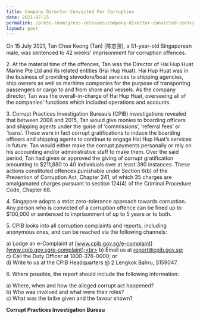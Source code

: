 ```yaml
---
title: Company Director Convicted For Corruption
date: 2021-07-15
permalink: /press-room/press-releases/company-director-convicted-corruption
layout: post
---
```


On 15 July 2021, Tan Chee Keong (Tan) (陈志强), a 51-year-old Singaporean male, was sentenced to 42 weeks' imprisonment for corruption offences.

2\. At the material time of the offences, Tan was the Director of Hai Hup Huat Marine Pte Ltd and its related entities (Hai Hup Huat). Hai Hup Huat was in the business of providing stevedore/boat services to shipping agencies, ship owners as well as maritime companies for the purpose of transporting passengers or cargo to and from shore and vessels. As the company director, Tan was the overall-in-charge of Hai Hup Huat, overseeing all of the companies’ functions which included operations and accounts.

3\.        Corrupt Practices Investigation Bureau’s (CPIB) investigations revealed that between 2008 and 2015, Tan would give monies to boarding officers and shipping agents under the guise of ‘commissions’, ‘referral fees’ or ‘loans’. These were in fact corrupt gratifications to induce the boarding officers and shipping agents to continue to engage Hai Hup Huat’s services in future. Tan would either make the corrupt payments personally or rely on his accounting and/or administrative staff to make them. Over the said period, Tan had given or approved the giving of corrupt gratification amounting to $211,880 to 40 individuals over at least 390 instances. These actions constituted offences punishable under Section 6(b) of the Prevention of Corruption Act, Chapter 241, of which 35 charges are amalgamated charges pursuant to section 124(4) of the Criminal Procedure Code, Chapter 68.

4\.        Singapore adopts a strict zero-tolerance approach towards corruption. Any person who is convicted of a corruption offence can be fined up to $100,000 or sentenced to imprisonment of up to 5 years or to both. 

5\.        CPIB looks into all corruption complaints and reports, including anonymous ones, and can be reached via the following channels:

a) Lodge an e-Complaint at [www.cpib.gov.sg/e-complaint](www.cpib.gov.sg/e-complaint);<br>
b) Email us at report@cpib.gov.sg;<br>
c) Call the Duty Officer at 1800-376-0000; or<br>
d) Write to us at the CPIB Headquarters @ 2 Lengkok Bahru, S159047.

6\.        Where possible, the report should include the following information:

a) Where, when and how the alleged corrupt act happened?<br>
b) Who was involved and what were their roles?<Br>
c) What was the bribe given and the favour shown?

 

 <b>Corrupt Practices Investigation Bureau</b>

